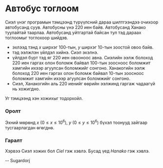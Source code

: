 Автобус тоглоом
===============
Сиэл үнэг програмын тэмцээнд түрүүлсний дараа шилтгээндээ очихоор автобусанд суув. Автобусны үнэ $220$ иен байв. Автобусанд Ханако туулайтай таарлаа. Автобусанд уйтгартай байсан тул тэд дараах тоглоомыг тоглохоор шийдэв.

- эхлээд тэнд $x$ ширхэг $100$-тын, $y$ ширхэг $10$-тын зоостой овоо байв.
- тэд ээлжлэн үйлдэл хийнэ. Сиэл эхэлнэ.
- үйлдэл бүрт тэд яг $220$ иен овооноос авна. Сиэлийн ээлж болоход $220$ иен гаргах олон боломж байвал $100$-тын зоосноос боломжит хамгийн ихээр агуулсан боломжийг сонгоно.  Ханакогийн ээлж болоход $220$ иен гаргах олон боломж байвал $10$-тын зоосноос боломжит хамгийн ихээр агуулсан боломжийг сонгоно.
- Сиэл, Ханакогийн аль $220$ иенийг ѳѳрийн ээлжинд гаргаж чадаагүй нь хожигдно.

Уг тэмцээнд хэн хожихыг тодорхойл.

### Оролт
Эхний мѳрѳнд $x$ ($0 ≤ x ≤ 10^6$), $y$ ($0 ≤ y ≤ 10^6$) бүхэл тоонууд зайгаар тусгаарлагдан ѳгѳгднѳ.

### Гаралт
Хэрвээ Сиэл хожих бол $Ciel$ гэж хэвлэ. Бусад үед $Hanako$ гэж хэвлэ.

-- Sugardorj
